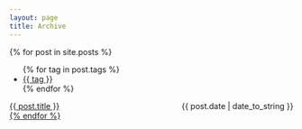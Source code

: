 ```yaml
---
layout: page
title: Archive
---
```


<!-- ## Blog Posts -->

<!-- {% for post in site.posts %}
  * {{ post.date | date_to_string }} &raquo; [ {{ post.title }} ]({{ post.url }})
{% endfor %} -->

{% for post in site.posts %}
<ul class="tags">
  {% for tag in post.tags %}
    <li><a href="{{ "/" | relative_url }}tags#{{tag}}" class="tag">{{ tag }}</a></li>
  {% endfor %}
</ul>
<div>
  <span style="float: left;"><a href="{{ post.url }}">{{ post.title }}</span>
  <span style="float: right;">{{ post.date | date_to_string }}</span>
</div>
<div style="clear: both;"></div>​
{% endfor %}
